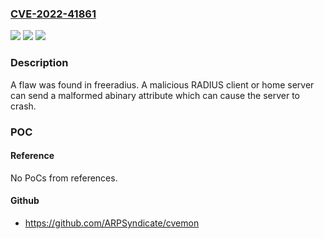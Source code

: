 ### [CVE-2022-41861](https://cve.mitre.org/cgi-bin/cvename.cgi?name=CVE-2022-41861)
![](https://img.shields.io/static/v1?label=Product&message=freeradius&color=blue)
![](https://img.shields.io/static/v1?label=Version&message=%3D%20All%20versions%20from%200.0.1%20to%203.0.25%20&color=brighgreen)
![](https://img.shields.io/static/v1?label=Vulnerability&message=CWE-400&color=brighgreen)

### Description

A flaw was found in freeradius. A malicious RADIUS client or home server can send a malformed abinary attribute which can cause the server to crash.

### POC

#### Reference
No PoCs from references.

#### Github
- https://github.com/ARPSyndicate/cvemon

